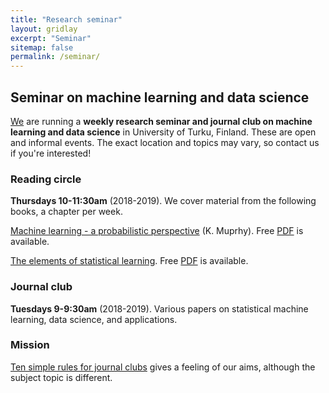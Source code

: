 ```yaml
---
title: "Research seminar"
layout: gridlay
excerpt: "Seminar"
sitemap: false
permalink: /seminar/
---
```



Seminar on machine learning and data science
----------------------------------

[We](./) are running a **weekly research seminar and journal club on machine learning and data science** in University of Turku, Finland. These are open and informal events. The exact location and topics may vary, so contact us if you're interested!


### Reading circle

**Thursdays 10-11:30am** (2018-2019). We cover material from the following books, a chapter per week.

[Machine learning - a probabilistic perspective](https://www.cs.ubc.ca/~murphyk/MLbook/) (K. Muprhy). Free [PDF](https://doc.lagout.org/science/Artificial%20Intelligence/Machine%20learning/Machine%20Learning_%20A%20Probabilistic%20Perspective%20%5BMurphy%202012-08-24%5D.pdf) is available.

[The elements of statistical learning](http://web.stanford.edu/~hastie/ElemStatLearn/). Free [PDF](http://web.stanford.edu/~hastie/ElemStatLearn/) is available.


### Journal club

**Tuesdays 9-9:30am** (2018-2019). Various papers on statistical machine learning, data science, and applications.


### Mission

[Ten simple rules for journal clubs](https://journals.plos.org/ploscompbiol/article?id=10.1371/journal.pcbi.1004526) gives a feeling of our aims, although the subject topic is different.